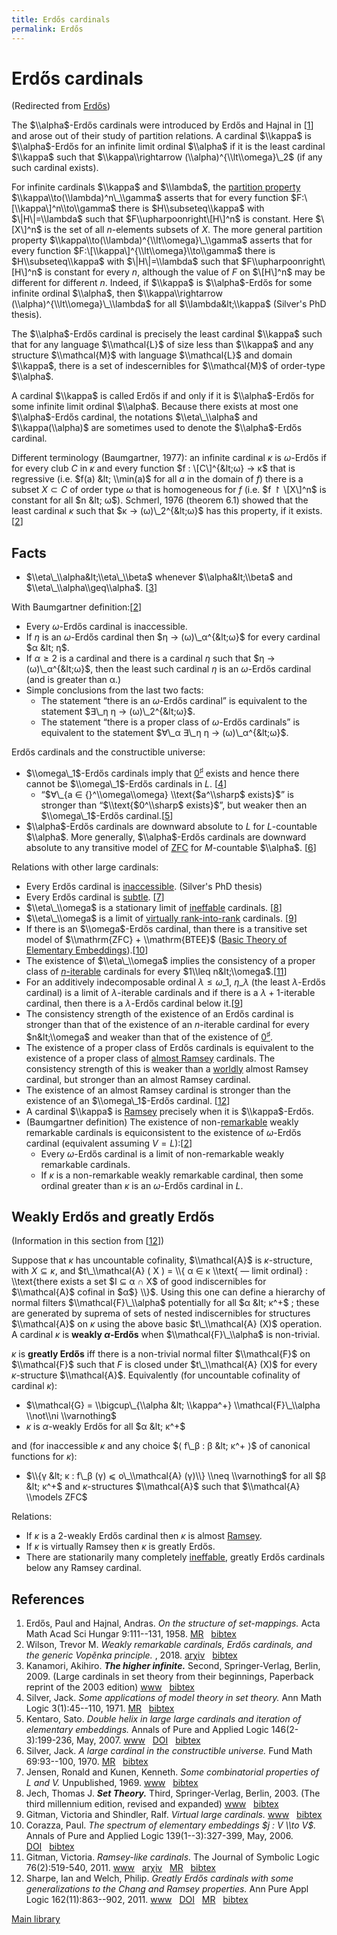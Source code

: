 ```yaml
---
title: Erdős cardinals
permalink: Erdős
---
```

# Erdős cardinals






(Redirected from
[Erdős](index.php?title=Erd%C5%91s&redirect=no "Erdős"))






The $\\alpha$-Erdős cardinals were introduced by Erdős and Hajnal in
\[[1](#bibkey_ErdosHajnal1958:ErdosCardinals)\] and arose out of their
study of partition relations. A cardinal $\\kappa$ is $\\alpha$-Erdős
for an infinite limit ordinal $\\alpha$ if it is the least cardinal
$\\kappa$ such that $\\kappa\\rightarrow (\\alpha)^{\\lt\\omega}\_2$ (if
any such cardinal exists).

For infinite cardinals $\\kappa$ and $\\lambda$, the [partition
property](Partition_property "Partition property")
$\\kappa\\to(\\lambda)^n\_\\gamma$ asserts that for every function
$F:\[\\kappa\]^n\\to\\gamma$ there is $H\\subseteq\\kappa$ with
$\|H\|=\\lambda$ such that $F\\upharpoonright\[H\]^n$ is constant. Here
$\[X\]^n$ is the set of all $n$-elements subsets of $X$. The more
general partition property
$\\kappa\\to(\\lambda)^{\\lt\\omega}\_\\gamma$ asserts that for every
function $F:\[\\kappa\]^{\\lt\\omega}\\to\\gamma$ there is
$H\\subseteq\\kappa$ with $\|H\|=\\lambda$ such that
$F\\upharpoonright\[H\]^n$ is constant for every $n$, although the value
of $F$ on $\[H\]^n$ may be different for different $n$. Indeed, if
$\\kappa$ is $\\alpha$-Erdős for some infinite ordinal $\\alpha$, then
$\\kappa\\rightarrow (\\alpha)^{\\lt\\omega}\_\\lambda$ for all
$\\lambda&lt;\\kappa$ (Silver's PhD thesis).

The $\\alpha$-Erdős cardinal is precisely the least cardinal $\\kappa$
such that for any language $\\mathcal{L}$ of size less than $\\kappa$
and any structure $\\mathcal{M}$ with language $\\mathcal{L}$ and domain
$\\kappa$, there is a set of indescernibles for $\\mathcal{M}$ of
order-type $\\alpha$.

A cardinal $\\kappa$ is called Erdős if and only if it is
$\\alpha$-Erdős for some infinite limit ordinal $\\alpha$. Because there
exists at most one $\\alpha$-Erdős cardinal, the notations
$\\eta\_\\alpha$ and $\\kappa(\\alpha)$ are sometimes used to denote the
$\\alpha$-Erdős cardinal.

Different terminology (Baumgartner, 1977): an infinite cardinal $κ$ is
$ω$-Erdős if for every club $C$ in $κ$ and every function $f :
\[C\]^{&lt;ω} → κ$ that is regressive (i.e. $f(a) &lt; \\min(a)$ for all
$a$ in the domain of $f$) there is a subset $X ⊂ C$ of order type $ω$
that is homogeneous for $f$ (i.e. $f ↾ \[X\]^n$ is constant for all $n
&lt; ω$). Schmerl, 1976 (theorem 6.1) showed that the least cardinal $κ$
such that $κ → (ω)\_2^{&lt;ω}$ has this property, if it
exists.\[[2](#bibkey_Wilson2018:WeaklyRemarkableCardinals)\]

## Facts

-   $\\eta\_\\alpha&lt;\\eta\_\\beta$ whenever $\\alpha&lt;\\beta$ and
    $\\eta\_\\alpha\\geq\\alpha$.
    \[[3](#bibkey_Kanamori2009:HigherInfinite)\]

With Baumgartner
definition:\[[2](#bibkey_Wilson2018:WeaklyRemarkableCardinals)\]

-   Every $ω$-Erdős cardinal is inaccessible.
-   If $η$ is an $ω$-Erdős cardinal then $η → (ω)\_α^{&lt;ω}$ for every
    cardinal $α &lt; η$.
-   If $α ≥ 2$ is a cardinal and there is a cardinal $η$ such that $η →
    (ω)\_α^{&lt;ω}$, then the least such cardinal $η$ is an $ω$-Erdős
    cardinal (and is greater than α.)
-   Simple conclusions from the last two facts:
    -   The statement “there is an $ω$-Erdős cardinal” is equivalent to
        the statement $∃\_η η → (ω)\_2^{&lt;ω}$.
    -   The statement “there is a proper class of $ω$-Erdős cardinals”
        is equivalent to the statement $∀\_α ∃\_η η → (ω)\_α^{&lt;ω}$.

Erdős cardinals and the constructible universe:

-   $\\omega\_1$-Erdős cardinals imply that
    <a href="Zero_sharp" class="mw-redirect" title="Zero sharp">$0^\sharp$</a>
    exists and hence there cannot be $\\omega\_1$-Erdős cardinals in
    $L$. \[[4](#bibkey_Silver1971:ZeroSharp)\]
    -   “$∀\_{a ∈ {}^\\omega\\omega} \\text{$a^\\sharp$ exists}$” is
        stronger than “$\\text{$0^\\sharp$ exists}$”, but weaker then an
        $\\omega\_1$-Erdős
        cardinal.\[[5](#bibkey_Kentaro2007:DoubleHelix)\]
-   $\\alpha$-Erdős cardinals are downward absolute to $L$ for
    $L$-countable $\\alpha$. More generally, $\\alpha$-Erdős cardinals
    are downward absolute to any transitive model of
    [ZFC](ZFC "ZFC") for
    $M$-countable $\\alpha$. \[[6](#bibkey_Silver1970:ErdosCardinal)\]

Relations with other large cardinals:

-   Every Erdős cardinal is
    [inaccessible](Inaccessible "Inaccessible").
    (Silver's PhD thesis)
-   Every Erdős cardinal is
    <a href="Subtle" class="mw-redirect" title="Subtle">subtle</a>.
    \[[7](#bibkey_JensenKunen1969:Ineffable)\]
-   $\\eta\_\\omega$ is a stationary limit of
    [ineffable](Ineffable "Ineffable")
    cardinals. \[[8](#bibkey_Jech2003:SetTheory)\]
-   $\\eta\_\\omega$ is a limit of
    <a href="Rank-into-rank" class="mw-redirect" title="Rank-into-rank">virtually rank-into-rank</a>
    cardinals. \[[9](#bibkey_GitmanSchindler:VirtualLargeCardinals)\]
-   If there is an $\\omega$-Erdős cardinal, than there is a transitive
    set model of $\\mathrm{ZFC} + \\mathrm{BTEE}$
    (<a href="Basic_Theory_of_Elementary_Embeddings" class="mw-redirect" title="Basic Theory of Elementary Embeddings">Basic Theory of Elementary Embeddings</a>).\[[10](#bibkey_Corazza2006:TheSpectrumOfElementaryEmbeddings)\]
-   The existence of $\\eta\_\\omega$ implies the consistency of a
    proper class of
    [$n$-iterable](Ramsey#iterable "Ramsey")
    cardinals for every $1\\leq
    n&lt;\\omega$.\[[11](#bibkey_Gitman2011:RamseyLikeCardinals)\]
-   For an additively indecomposable ordinal $λ ≤ ω\_1$, $η\_λ$ (the
    least $λ$-Erdős cardinal) is a limit of $λ$-iterable cardinals and
    if there is a $λ + 1$-iterable cardinal, then there is a $λ$-Erdős
    cardinal below
    it.\[[9](#bibkey_GitmanSchindler:VirtualLargeCardinals)\]
-   The consistency strength of the existence of an Erdős cardinal is
    stronger than that of the existence of an $n$-iterable cardinal for
    every $n&lt;\\omega$ and weaker than that of the existence of
    <a href="Zero_sharp" class="mw-redirect" title="Zero sharp">$0^\sharp$</a>.
-   The existence of a proper class of Erdős cardinals is equivalent to
    the existence of a proper class of [almost
    Ramsey](Ramsey#Almost_Ramsey_cardinal "Ramsey")
    cardinals. The consistency strength of this is weaker than a
    [worldly](Worldly "Worldly")
    almost Ramsey cardinal, but stronger than an almost Ramsey cardinal.
-   The existence of an almost Ramsey cardinal is stronger than the
    existence of an $\\omega\_1$-Erdős cardinal.
    \[[12](#bibkey_SharpeWelch2011:GreatlyErdosChang)\]
-   A cardinal $\\kappa$ is
    [Ramsey](Ramsey "Ramsey")
    precisely when it is $\\kappa$-Erdős.
-   (Baumgartner definition) The existence of
    non-[remarkable](Remarkable "Remarkable")
    weakly remarkable cardinals is equiconsistent to the existence of
    $ω$-Erdős cardinal (equivalent assuming
    $V=L$):\[[2](#bibkey_Wilson2018:WeaklyRemarkableCardinals)\]
    -   Every $ω$-Erdős cardinal is a limit of non-remarkable weakly
        remarkable cardinals.
    -   If $κ$ is a non-remarkable weakly remarkable cardinal, then some
        ordinal greater than $κ$ is an $ω$-Erdős cardinal in $L$.

## Weakly Erdős and greatly Erdős

(Information in this section from
\[[12](#bibkey_SharpeWelch2011:GreatlyErdosChang)\])

Suppose that $κ$ has uncountable cofinality, $\\mathcal{A}$ is
$κ$-structure, with $X ⊆ κ$, and $t\_\\mathcal{A} ( X ) = \\{ α ∈ κ
\\text{ — limit ordinal} : \\text{there exists a set $I ⊆ α ∩ X$ of good
indiscernibles for $\\mathcal{A}$ cofinal in $α$} \\}$. Using this one
can define a hierarchy of normal filters $\\mathcal{F}\_\\alpha$
potentially for all $α &lt; κ^+$ ; these are generated by suprema of
sets of nested indiscernibles for structures $\\mathcal{A}$ on $κ$ using
the above basic $t\_\\mathcal{A} (X)$ operation. A cardinal $κ$ is
**weakly $α$-Erdős** when $\\mathcal{F}\_\\alpha$ is non-trivial.

$κ$ is **greatly Erdős** iff there is a non-trivial normal filter
$\\mathcal{F}$ on $\\mathcal{F}$ such that $F$ is closed under
$t\_\\mathcal{A} (X)$ for every $κ$-structure $\\mathcal{A}$.
Equivalently (for uncountable cofinality of cardinal $κ$):

-   $\\mathcal{G} = \\bigcup\_{\\alpha &lt; \\kappa^+}
    \\mathcal{F}\_\\alpha \\not\\ni \\varnothing$
-   $κ$ is $α$-weakly Erdős for all $α &lt; κ^+$

and (for inaccessible $κ$ and any choice $⟨ f\_β : β &lt; κ^+ ⟩$ of
canonical functions for $κ$):

-   $\\{γ &lt; κ : f\_β (γ) ⩽ o\_\\mathcal{A} (γ)\\} \\neq \\varnothing$
    for all $β &lt; κ^+$ and $κ$-structures $\\mathcal{A}$ such that
    $\\mathcal{A} \\models ZFC$

Relations:

-   If $κ$ is a $2$-weakly Erdős cardinal then $κ$ is almost
    [Ramsey](Ramsey "Ramsey").
-   If $κ$ is virtually Ramsey then $κ$ is greatly Erdős.
-   There are stationarily many completely
    [ineffable](Ineffable "Ineffable"),
    greatly Erdős cardinals below any Ramsey cardinal.

## References

1.  <span id="bibkey_ErdosHajnal1958:ErdosCardinals">Erdős, Paul and
    Hajnal, Andras. *On the structure of set-mappings.* Acta Math Acad
    Sci Hungar 9:111--131, 1958.
    <a href="https://web.archive.org/web/20191117021927/http://www.ams.org/mathscinet-getitem?mr=0095124" class="extiw">MR</a>   <a href="javascript:bibpopup(&#39;@article%20%7BErdosHajnal1958:ErdosCardinals,%20%20%20%20AUTHOR%20=%20%7BErdős,%20Paul%20and%20Hajnal,%20Andras%7D,%3Cbr%3E%20%20%20%20%20TITLE%20=%20%7BOn%20the%20structure%20of%20set-mappings%7D,%3Cbr%3E%20%20%20JOURNAL%20=%20%7BActa%20Math.%20Acad.%20Sci.%20Hungar%7D,%3Cbr%3E%20%20FJOURNAL%20=%20%7BActa%20Mathematica%20Academiae%20Scientiarum%20Hungaricae%7D,%3Cbr%3E%20%20%20%20VOLUME%20=%20%7B9%7D,%3Cbr%3E%20%20%20%20%20%20YEAR%20=%20%7B1958%7D,%3Cbr%3E%20%20%20%20%20PAGES%20=%20%7B111--131%7D,%3Cbr%3E%20%20%20%20%20%20ISSN%20=%20%7B0001-5954%7D,%3Cbr%3E%20%20%20MRCLASS%20=%20%7B04.00%7D,%3Cbr%3E%20%20MRNUMBER%20=%20%7B0095124%20(20%20\#1630)%7D,%3Cbr%3EMRREVIEWER%20=%20%7BL.%20Gillman%7D,%3Cbr%3E%7D&#39;)" class="bibtex">bibtex</a></span>
2.  <span id="bibkey_Wilson2018:WeaklyRemarkableCardinals">Wilson,
    Trevor M. *Weakly remarkable cardinals, Erdős cardinals, and the
    generic Vopěnka principle.* , 2018.
    <a href="https://web.archive.org/web/20191117021927/http://arxiv.org/abs/1807.02207v1" class="extiw">arχiv</a>   <a href="javascript:bibpopup(&#39;@article%7BWilson2018:WeaklyRemarkableCardinals,%20%20%20%20AUTHOR%20=%20%7BWilson,%20Trevor%20M.%7D,%3Cbr%3E%20%20%20%20%20TITLE%20=%20%7BWeakly%20remarkable%20cardinals,%20Erdős%20cardinals,%20and%20the%20generic%20Vopěnka%20principle%7D,%3Cbr%3E%20%20%20%20%20%20YEAR%20=%20%7B2018%7D,%3Cbr%3E%20%20%20%20EPRINT%20=%20%7B1807.02207v1%7D%7D&#39;)" class="bibtex">bibtex</a></span>
3.  <span id="bibkey_Kanamori2009:HigherInfinite">Kanamori, Akihiro.
    ***The higher infinite.*** Second, Springer-Verlag, Berlin, 2009.
    (Large cardinals in set theory from their beginnings, Paperback
    reprint of the 2003 edition)
    <a href="https://web.archive.org/web/20191117021927/https://link.springer.com/book/10.1007%2F978-3-540-88867-3" class="extiw">www</a>   <a href="javascript:bibpopup(&#39;@book%7BKanamori2009:HigherInfinite,%20%20%20%20AUTHOR%20=%20%7BKanamori,%20Akihiro%7D,%3Cbr%3E%20%20%20%20%20TITLE%20=%20%7BThe%20higher%20infinite%7D,%3Cbr%3E%20%20%20%20SERIES%20=%20%7BSpringer%20Monographs%20in%20Mathematics%7D,%3Cbr%3E%20%20%20EDITION%20=%20%7BSecond%7D,%3Cbr%3E%20%20%20%20%20%20NOTE%20=%20%7BLarge%20cardinals%20in%20set%20theory%20from%20their%20beginnings,%20%20%20%20%20%20%20%20%20%20%20%20%20%20Paperback%20reprint%20of%20the%202003%20edition%7D,%3Cbr%3E%20PUBLISHER%20=%20%7BSpringer-Verlag%7D,%3Cbr%3E%20%20%20ADDRESS%20=%20%7BBerlin%7D,%3Cbr%3E%20%20%20%20%20%20YEAR%20=%20%7B2009%7D,%3Cbr%3E%20%20%20%20%20PAGES%20=%20%7Bxxii+536%7D,%3Cbr%3E%20%20%20%20%20%20%20URL%20=%20%7Bhttps://link.springer.com/book/10.1007%2F978-3-540-88867-3%7D%7D&#39;)" class="bibtex">bibtex</a></span>
4.  <span id="bibkey_Silver1971:ZeroSharp">Silver, Jack. *Some
    applications of model theory in set theory.* Ann Math Logic
    3(1):45--110, 1971.
    <a href="https://web.archive.org/web/20191117021927/http://www.ams.org/mathscinet-getitem?mr=0409188" class="extiw">MR</a>   <a href="javascript:bibpopup(&#39;@article%20%7BMR0409188,%20%20%20%20AUTHOR%20=%20%7BSilver,%20Jack%7D,%3Cbr%3E%20%20%20%20%20TITLE%20=%20%7BSome%20applications%20of%20model%20theory%20in%20set%20theory%7D,%3Cbr%3E%20%20%20JOURNAL%20=%20%7BAnn.%20Math.%20Logic%7D,%3Cbr%3E%20%20FJOURNAL%20=%20%7BAnnals%20of%20Pure%20and%20Applied%20Logic%7D,%3Cbr%3E%20%20%20%20VOLUME%20=%20%7B3%7D,%3Cbr%3E%20%20%20%20%20%20YEAR%20=%20%7B1971%7D,%3Cbr%3E%20%20%20%20NUMBER%20=%20%7B1%7D,%3Cbr%3E%20%20%20%20%20PAGES%20=%20%7B45--110%7D,%3Cbr%3E%20%20%20%20%20%20ISSN%20=%20%7B0168-0072%7D,%3Cbr%3E%20%20%20MRCLASS%20=%20%7B02K35%7D,%3Cbr%3E%20%20MRNUMBER%20=%20%7B0409188%20(53%20\#12950)%7D,%3Cbr%3EMRREVIEWER%20=%20%7BAndreas%20Blass%7D,%3Cbr%3E%7D&#39;)" class="bibtex">bibtex</a></span>
5.  <span id="bibkey_Kentaro2007:DoubleHelix">Kentaro, Sato. *Double
    helix in large large cardinals and iteration of elementary
    embeddings.* Annals of Pure and Applied Logic 146(2-3):199-236,
    May, 2007.
    <a href="https://web.archive.org/web/20191117021927/https://ac.els-cdn.com/S0168007207000127/1-s2.0-S0168007207000127-main.pdf?_tid=aa889390-c1e4-11e7-a507-00000aacb362&amp;acdnat=1509857531_549949bbb11277bb53825de297d7dc00" class="extiw">www</a>   <a href="https://web.archive.org/web/20191117021927/http://dx.doi.org/10.1016/j.apal.2007.02.003" class="extiw">DOI</a>   <a href="javascript:bibpopup(&#39;@article%7BKentaro2007:DoubleHelix,%20%20%20%20AUTHOR%20=%20%7BKentaro,%20Sato%7D,%3Cbr%3E%20%20%20%20%20TITLE%20=%20%7BDouble%20helix%20in%20large%20large%20cardinals%20and%20iteration%20of%20elementary%20embeddings%7D,%3Cbr%3E%20%20%20JOURNAL%20=%20%7BAnnals%20of%20Pure%20and%20Applied%20Logic%7D,%3Cbr%3E%20PUBLISHER%20=%20%7BElsevier%20B.V.%7D,%3Cbr%3E%20%20%20%20VOLUME%20=%20%7B146%7D,%3Cbr%3E%20%20%20%20NUMBER%20=%20%7B2-3%7D,%3Cbr%3E%20%20%20%20%20PAGES%20=%20%7B199-236%7D,%3Cbr%3E%20%20%20%20%20%20YEAR%20=%20%7B2007%7D,%3Cbr%3E%20%20%20%20%20MONTH%20=%20%7BMay%7D,%3Cbr%3E%20%20%20%20%20%20%20URL%20=%20%7Bhttps://ac.els-cdn.com/S0168007207000127/1-s2.0-S0168007207000127-main.pdf?_tid=aa889390-c1e4-11e7-a507-00000aacb362&amp;acdnat=1509857531_549949bbb11277bb53825de297d7dc00%7D,%3Cbr%3E%20%20%20%20%20%20%20DOI%20=%20%7B10.1016/j.apal.2007.02.003%7D%7D&#39;)" class="bibtex">bibtex</a></span>
6.  <span id="bibkey_Silver1970:ErdosCardinal">Silver, Jack. *A large
    cardinal in the constructible universe.* Fund Math 69:93--100, 1970.
    <a href="https://web.archive.org/web/20191117021927/http://www.ams.org/mathscinet-getitem?mr=0274278" class="extiw">MR</a>   <a href="javascript:bibpopup(&#39;@article%20%7BMR0274278,%20%20%20%20AUTHOR%20=%20%7BSilver,%20Jack%7D,%3Cbr%3E%20%20%20%20%20TITLE%20=%20%7BA%20large%20cardinal%20in%20the%20constructible%20universe%7D,%3Cbr%3E%20%20%20JOURNAL%20=%20%7BFund.%20Math.%7D,%3Cbr%3E%20%20FJOURNAL%20=%20%7BPolska%20Akademia%20Nauk.%20Fundamenta%20Mathematicae%7D,%3Cbr%3E%20%20%20%20VOLUME%20=%20%7B69%7D,%3Cbr%3E%20%20%20%20%20%20YEAR%20=%20%7B1970%7D,%3Cbr%3E%20%20%20%20%20PAGES%20=%20%7B93--100%7D,%3Cbr%3E%20%20%20%20%20%20ISSN%20=%20%7B0016-2736%7D,%3Cbr%3E%20%20%20MRCLASS%20=%20%7B02.65%7D,%3Cbr%3E%20%20MRNUMBER%20=%20%7B0274278%20(43%20\#43)%7D,%3Cbr%3EMRREVIEWER%20=%20%7BN.%20C.%20A.%20da%20Costa%7D,%3Cbr%3E%7D&#39;)" class="bibtex">bibtex</a></span>
7.  <span id="bibkey_JensenKunen1969:Ineffable">Jensen, Ronald and
    Kunen, Kenneth. *Some combinatorial properties of $L$ and $V$.*
    Unpublished, 1969.
    <a href="https://web.archive.org/web/20191117021927/http://www.mathematik.hu-berlin.de/~raesch/org/jensen.html" class="extiw">www</a>   <a href="javascript:bibpopup(&#39;@unpublished%7BJensenKunen1969:Ineffable,AUTHOR=%7BJensen,%20Ronald%20and%20Kunen,%20Kenneth%7D,%3Cbr%3ETITLE=%7BSome%20combinatorial%20properties%20of%20$L$%20and%20$V$%7D,%3Cbr%3EYEAR=%7B1969%7D,%3Cbr%3EURL=%7Bhttp://www.mathematik.hu-berlin.de/~raesch/org/jensen.html%7D,%3Cbr%3E%7D&#39;)" class="bibtex">bibtex</a></span>
8.  <span id="bibkey_Jech2003:SetTheory">Jech, Thomas J. ***Set
    Theory.*** Third, Springer-Verlag, Berlin, 2003. (The third
    millennium edition, revised and expanded)
    <a href="https://web.archive.org/web/20191117021927/https://logic.wikischolars.columbia.edu/file/view/Jech%2C+T.+J.+%282003%29.+Set+Theory+%28The+3rd+millennium+ed.%29.pdf" class="extiw">www</a>   <a href="javascript:bibpopup(&#39;@book%7BJech2003:SetTheory,%20%20%20%20AUTHOR%20=%20%7BJech,%20Thomas%20J.%7D,%3Cbr%3E%20%20%20%20TITLE%20=%20%7BSet%20Theory%7D,%3Cbr%3E%20%20%20%20SERIES%20=%20%7BSpringer%20Monographs%20in%20Mathematics%7D,%3Cbr%3E%20%20%20%20%20%20NOTE%20=%20%7BThe%20third%20millennium%20edition,%20revised%20and%20expanded%7D,%3Cbr%3E%20PUBLISHER%20=%20%7BSpringer-Verlag%7D,%3Cbr%3E%20%20%20%20%20EDITION%20=%20%7BThird%7D,%3Cbr%3E%20%20%20%20%20ADDRESS%20=%20%7BBerlin%7D,%3Cbr%3E%20%20%20%20%20YEAR%20=%20%7B2003%7D,%3Cbr%3E%20%20%20%20%20URL%20=%20%7Bhttps://logic.wikischolars.columbia.edu/file/view/Jech%2C+T.+J.+%282003%29.+Set+Theory+%28The+3rd+millennium+ed.%29.pdf%7D,%3Cbr%3E%7D&#39;)" class="bibtex">bibtex</a></span>
9.  <span id="bibkey_GitmanSchindler:VirtualLargeCardinals">Gitman,
    Victoria and Shindler, Ralf. *Virtual large cardinals.*
    <a href="https://web.archive.org/web/20191117021927/https://ivv5hpp.uni-muenster.de/u/rds/virtualLargeCardinalsEdited5.pdf" class="extiw">www</a>   <a href="javascript:bibpopup(&#39;@ARTICLE%7BGitmanSchindler:VirtualLargeCardinals,AUTHOR=%20%7BGitman,%20Victoria%20and%20Shindler,%20Ralf%7D,%3Cbr%3ETITLE=%20%7BVirtual%20large%20cardinals%7D,%3Cbr%3EURL=%20%7Bhttps://ivv5hpp.uni-muenster.de/u/rds/virtualLargeCardinalsEdited5.pdf%7D%7D&#39;)" class="bibtex">bibtex</a></span>
10. <span
    id="bibkey_Corazza2006:TheSpectrumOfElementaryEmbeddings">Corazza,
    Paul. *The spectrum of elementary embeddings $j : V \\to V$.* Annals
    of Pure and Applied Logic 139(1--3):327-399, May, 2006.
    <a href="https://web.archive.org/web/20191117021927/http://dx.doi.org/10.1016/j.apal.2005.06.014" class="extiw">DOI</a>   <a href="javascript:bibpopup(&#39;@ARTICLE%7BCorazza2006:TheSpectrumOfElementaryEmbeddings,%20%20%20%20AUTHOR%20=%20%7BCorazza,%20Paul%7D,%3Cbr%3E%20%20%20%20%20TITLE%20=%20%7BThe%20spectrum%20of%20elementary%20embeddings%20$j%20:%20V%20\to%20V$%7D,%3Cbr%3E%20%20%20JOURNAL%20=%20%7BAnnals%20of%20Pure%20and%20Applied%20Logic%7D,%3Cbr%3E%20%20%20%20VOLUME%20=%20%7B139%7D,%3Cbr%3E%20%20%20%20%20MONTH%20=%20%7BMay%7D,%3Cbr%3E%20%20%20%20%20%20YEAR%20=%20%7B2006%7D,%3Cbr%3E%20%20%20%20NUMBER%20=%20%7B1--3%7D,%3Cbr%3E%20%20%20%20%20PAGES%20=%20%7B327-399%7D,%3Cbr%3E%20%20%20%20%20%20%20DOI%20=%20%7B10.1016/j.apal.2005.06.014%7D,%3Cbr%3E%7D&#39;)" class="bibtex">bibtex</a></span>
11. <span id="bibkey_Gitman2011:RamseyLikeCardinals">Gitman, Victoria.
    *Ramsey-like cardinals.* The Journal of Symbolic Logic
    76(2):519-540, 2011.
    <a href="https://web.archive.org/web/20191117021927/http://boolesrings.org/victoriagitman/files/2011/08/ramseylikecardinals.pdf" class="extiw">www</a>   <a href="https://web.archive.org/web/20191117021927/http://arxiv.org/abs/0801.4723" class="extiw">arχiv</a>   <a href="https://web.archive.org/web/20191117021927/http://www.ams.org/mathscinet-getitem?mr=2830415" class="extiw">MR</a>   <a href="javascript:bibpopup(&#39;@ARTICLE%20%7BGitman2011:RamseyLikeCardinals,AUTHOR%20=%20%7BGitman,%20Victoria%7D,%3Cbr%3ETITLE%20=%20%7BRamsey-like%20cardinals%7D,%3Cbr%3EJOURNAL%20=%20%7BThe%20Journal%20of%20Symbolic%20Logic%7D,%3Cbr%3EVOLUME%20=%20%7B76%7D,%3Cbr%3EYEAR%20=%20%7B2011%7D,%3Cbr%3ENUMBER%20=%20%7B2%7D,%3Cbr%3EPAGES%20=%20%7B519-540%7D,%3Cbr%3EMRNUMBER%20=%20%7B2830415%7D,%3Cbr%3EEPRINT=%7B0801.4723%7D,%3Cbr%3EURL=%7Bhttp://boolesrings.org/victoriagitman/files/2011/08/ramseylikecardinals.pdf%7D%7D&#39;)" class="bibtex">bibtex</a></span>
12. <span id="bibkey_SharpeWelch2011:GreatlyErdosChang">Sharpe, Ian and
    Welch, Philip. *Greatly Erdős cardinals with some generalizations to
    the Chang and Ramsey properties.* Ann Pure Appl Logic
    162(11):863--902, 2011.
    <a href="https://web.archive.org/web/20191117021927/http://dx.doi.org/10.1016/j.apal.2011.04.002" class="extiw">www</a>   <a href="https://web.archive.org/web/20191117021927/http://dx.doi.org/10.1016/j.apal.2011.04.002" class="extiw">DOI</a>   <a href="https://web.archive.org/web/20191117021927/http://www.ams.org/mathscinet-getitem?mr=2817562" class="extiw">MR</a>   <a href="javascript:bibpopup(&#39;@article%20%7BSharpeWelch2011:GreatlyErdosChang,%20%20%20%20AUTHOR%20=%20%7BSharpe,%20Ian%20and%20Welch,%20Philip%7D,%3Cbr%3E%20%20%20%20%20TITLE%20=%20%7BGreatly%20Erdős%20cardinals%20with%20some%20generalizations%20to%20%20%20%20%20%20%20%20%20%20%20%20%20%20the%20Chang%20and%20Ramsey%20properties%7D,%3Cbr%3E%20%20%20JOURNAL%20=%20%7BAnn.%20Pure%20Appl.%20Logic%7D,%3Cbr%3E%20%20FJOURNAL%20=%20%7BAnnals%20of%20Pure%20and%20Applied%20Logic%7D,%3Cbr%3E%20%20%20%20VOLUME%20=%20%7B162%7D,%3Cbr%3E%20%20%20%20%20%20YEAR%20=%20%7B2011%7D,%3Cbr%3E%20%20%20%20NUMBER%20=%20%7B11%7D,%3Cbr%3E%20%20%20%20%20PAGES%20=%20%7B863--902%7D,%3Cbr%3E%20%20%20%20%20%20ISSN%20=%20%7B0168-0072%7D,%3Cbr%3E%20%20%20%20%20CODEN%20=%20%7BAPALD7%7D,%3Cbr%3E%20%20%20MRCLASS%20=%20%7B03E04%20(03E35%2003E45%2003E55)%7D,%3Cbr%3E%20%20MRNUMBER%20=%20%7B2817562%7D,%3Cbr%3E%20%20%20%20%20%20%20DOI%20=%20%7B10.1016/j.apal.2011.04.002%7D,%3Cbr%3E%20%20%20%20%20%20%20URL%20=%20%7Bhttp://dx.doi.org/10.1016/j.apal.2011.04.002%7D,%3Cbr%3E%7D&#39;)" class="bibtex">bibtex</a></span>

[Main
library](Library "Library")


